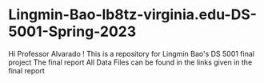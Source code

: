 # Lingmin-Bao-lb8tz-virginia.edu-DS-5001-Spring-2023
Hi Professor Alvarado ! This is a repository for Lingmin Bao's DS 5001 final project 
The final report 
All Data Files can be found in the links given in the final report
